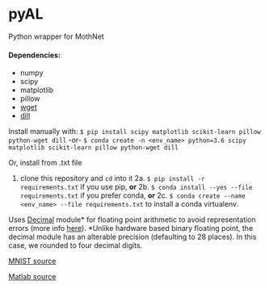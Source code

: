 # pyAL
Python wrapper for MothNet

#### Dependencies:
- numpy
- scipy
- matplotlib
- pillow
- [wget](https://pypi.org/project/wget/)
- [dill](https://pypi.org/project/dill/)

Install manually with:
`$ pip install scipy matplotlib scikit-learn pillow python-wget dill`
-or-
`$ conda create -n <env_name> python=3.6 scipy matplotlib scikit-learn pillow python-wget dill`

Or, install from .txt file
1. clone this repository and `cd` into it
2a. `$ pip install -r requirements.txt` if you use pip, 
**or**
2b. `$ conda install --yes --file requirements.txt` if you prefer conda,
**or**
2c. `$ conda create --name <env_name> --file requirements.txt` to install a conda virtualenv.

Uses [Decimal](https://docs.python.org/3/library/decimal.html) module* for floating point arithmetic to avoid representation errors (more info [here](https://docs.python.org/2/tutorial/floatingpoint.html)).
*Unlike hardware based binary floating point, the decimal module has an alterable precision (defaulting to 28 places). In this case, we rounded to four decimal digits.

[MNIST source](http://yann.lecun.com/exdb/mnist/)

[Matlab source](https://github.com/charlesDelahunt/PuttingABugInML)
